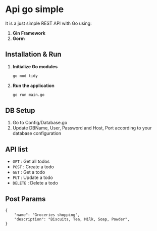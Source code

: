 # Api go simple
It is a just simple REST API with Go using:
1. **Gin Framework**
2. **Gorm** 

## Installation & Run

1. **Initialize Go modules**
    ```bash
    go mod tidy
    ```

2. **Run the application**
    ```bash
    go run main.go
    ```

## DB Setup
1. Go to Config/Database.go
2. Update DBName, User, Password and Host, Port according to your database configuration

## API list

* `GET` : Get all todos
* `POST` : Create a todo
* `GET` : Get a todo
* `PUT` : Update a todo
* `DELETE` : Delete a todo

## Post Params
```
{
	"name": "Groceries shopping",
	"description": "Biscuits, Tea, Milk, Soap, Powder",
}
```
